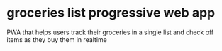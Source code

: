 # groceries list progressive web app
 PWA that helps users track their groceries in a single list and check off items as they buy them in realtime
